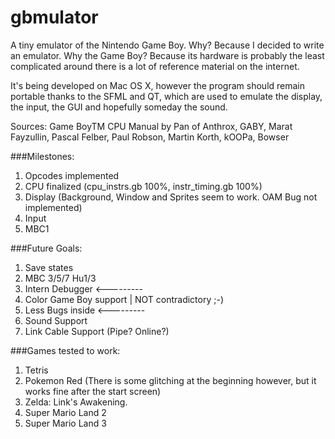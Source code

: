 # gbmulator
A tiny emulator of the Nintendo Game Boy. Why? Because I decided to write an emulator. Why the Game Boy? Because its hardware is probably the least complicated around there is a lot of reference material on the internet.

It's being developed on Mac OS X, however the program should remain portable thanks to the SFML and QT, which are used to emulate the display, the input, the GUI and hopefully someday the sound.

Sources: Game BoyTM CPU Manual by Pan of Anthrox, GABY, Marat Fayzullin, Pascal Felber, Paul Robson, Martin Korth, kOOPa, Bowser

###Milestones:

1. Opcodes implemented
2. CPU finalized (cpu_instrs.gb 100%, instr_timing.gb 100%)
3. Display (Background, Window and Sprites seem to work. OAM Bug not implemented)
4. Input
5. MBC1

###Future Goals:

1. Save states
2. MBC 3/5/7 Hu1/3
3. Intern Debugger <---------
4. Color Game Boy support | NOT contradictory ;-)
5. Less Bugs inside <---------
6. Sound Support
7. Link Cable Support (Pipe? Online?)

###Games tested to work:

1. Tetris
2. Pokemon Red (There is some glitching at the beginning however, but it works fine after the start screen)
3. Zelda: Link's Awakening.
4. Super Mario Land 2
5. Super Mario Land 3
